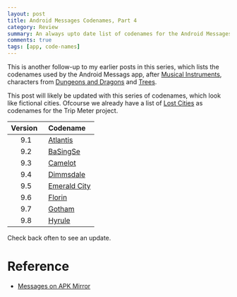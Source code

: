 ```yaml
---
layout: post
title: Android Messages Codenames, Part 4
category: Review
summary: An always upto date list of codenames for the Android Messages app. In this part we look at the codenames that look like fictional cities. 
comments: true
tags: [app, code-names]
---
```

This is another follow-up to my earlier posts in this series, which lists the codenames used by the Android Messags app, after [Musical Instruments](https://midhunhk.github.io/review/2018/09/06/android-messages-codenames/), characters from [Dungeons and Dragons](https://midhunhk.github.io/review/2018/10/26/android-messages-mark-2/) and [Trees](https://www.midhunhk.com/review/2020/08/27/android-messages-again/). 

<!-- more -->

This post will likely be updated with this series of codenames, which look like fictional cities. Ofcourse we already have a list of [Lost Cities](https://github.com/midhunhk/trip-o-meter/wiki/Codenames) as codenames for the Trip Meter project.


| Version &nbsp;| Codename |
|:---------:|:----------|
| 9.1     | [Atlantis](https://en.wikipedia.org/wiki/Atlantis) |
| 9.2     | [BaSingSe](https://avatar.fandom.com/wiki/Ba_Sing_Se) |
| 9.3     | [Camelot](https://en.wikipedia.org/wiki/Camelot) |
| 9.4     | [Dimmsdale](https://fairlyoddparents.fandom.com/wiki/Dimmsdale) |
| 9.5     | [Emerald City](https://en.wikipedia.org/wiki/Emerald_City) |
| 9.6     | [Florin](https://princessbride.fandom.com/wiki/Florin_City) |
| 9.7     | [Gotham](https://en.wikipedia.org/wiki/Gotham_City) |
| 9.8     | [Hyrule](https://zelda.fandom.com/wiki/Hyrule) |

Check back often to see an update.

# Reference
 - [Messages on APK Mirror](https://www.apkmirror.com/apk/google-inc/messenger-google-inc/)
